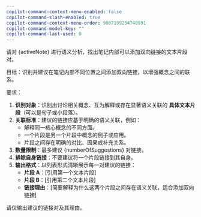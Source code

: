```yaml
---
copilot-command-context-menu-enabled: false
copilot-command-slash-enabled: true
copilot-command-context-menu-order: 9007199254740991
copilot-command-model-key: ""
copilot-command-last-used: 0
---
```

请对 {activeNote} 进行语义分析，找出笔记内部可以添加双向链接的文本片段对。

目标：识别并建议在笔记内部不同位置之间添加双向链接，以增强概念之间的联系。

要求：
1.  **识别对象**：识别出讨论相关概念、互为解释或存在显著语义关联的 **具体文本片段**（可以是句子或小段落）。
2.  **关联标准**：建议的链接应基于明确的语义关联，例如：
    *   解释同一核心概念的不同方面。
    *   一个片段是另一个片段中概念的例子或应用。
    *   片段之间存在明确的对比、因果或补充关系。
3.  **数量限制**：最多建议 {numberOfSuggestions} 对链接。
4.  **排除自身链接**：不要建议将一个片段链接到其自身。
5.  **输出格式**：以列表形式清晰展示每一对建议的链接：
    *   **片段 A**：[引用第一个文本片段]
    *   **片段 B**：[引用第二个文本片段]
    *   **链接理由**：[简要解释为什么这两个片段之间存在语义关联，适合添加双向链接]

请仅输出建议的链接对及其理由。